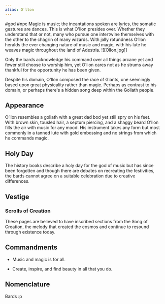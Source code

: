 ```yaml
---
alias: O'llon
---
```


#god #npc 
Magic is music; the incantations spoken are lyrics, the somatic gestures are dances. This is what O'llon presides over. Whether they understand that or not, many who pursue one intertwine themselves with the other to the chagrin of many wizards. With jolly rotundness O’llon heralds the ever changing nature of music and magic, with his lute he weaves magic throughout the land of Adestria.
![[Ollon.jpg]]
  

Only the bards acknowledge his command over all things arcane yet and fewer still choose to worship him, yet O’llon cares not as he strums away thankful for the opportunity he has been given.

  

Despite his domain, O'llon composed the race of Giants, one seemingly based upon great physicality rather than magic. Perhaps as contrast to his domain, or perhaps there's a hidden song deep within the Goliath people.

  

## Appearance

O’llon resembles a goliath with a great dad bod yet still spry on his feet. With brown skin, tousled hair, a septum piercing, and a shaggy beard O’llon fills the air with music for any mood. His instrument takes any form but most commonly in a tanned lute with gold embossing and no strings from which he commands magic.

  

## Holy Day

The history books describe a holy day for the god of music but has since been forgotten and though there are debates on recreating the festivities, the bards cannot agree on a suitable celebration due to creative differences.

## Vestige
### Scrolls of Creation

These pages are believed to have inscribed sections from the Song of Creation, the melody that created the cosmos and continue to resound through existence today. 


## Commandments

-   Music and magic is for all.
    
-   Create, inspire, and find beauty in all that you do.
    

  
## Nomenclature
Bards :p